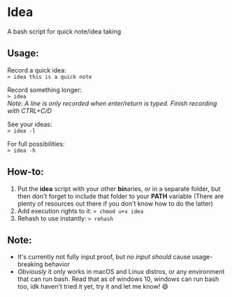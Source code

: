 # Idea
A bash script for quick note/idea taking

## Usage:
Record a quick idea:
<br>
```> idea this is a quick note```


Record something longer:
<br>
```> idea```
<br>
<i>Note: A line is only recorded when enter/return is typed. Finish recording with CTRL+C/D</i>


See your ideas:
<br>
```> idea -l```


For full possibilities:
<br>
```> idea -h```

## How-to:
1. Put the **idea** script with your other **bin**aries, or in a separate folder, but then don't forget to include that folder to your **PATH** variable (There are plenty of resources out there if you don't know how to do the latter)
2. Add execution rights to it: ```> chmod u+x idea```
3. Rehash to use instantly: ```> rehash``` 

## Note:
* It's currently not fully input proof, but <i>no input should</i> cause usage-breaking behavior
* *Obviously* it only works in macOS and Linux distros, or any environment that can run bash. Read that as of windows 10, windows can run bash too, idk haven't tried it yet, try it and let me know! 😄
